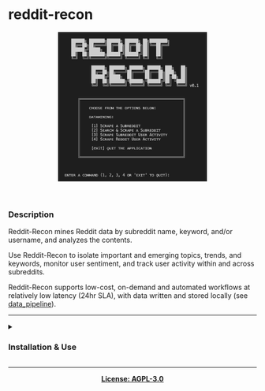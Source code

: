 # reddit-recon

<p align='center'><img src='https://github.com/kariemoorman/reddit-recon/blob/main/redditrecon.png' alt='rr' width='60%'/></p>

<br>

### Description
Reddit-Recon mines Reddit data by subreddit name, keyword, and/or username, and analyzes the contents. 

Use Reddit-Recon to isolate important and emerging topics, trends, and keywords, monitor user sentiment, and track user activity within and across subreddits. 

Reddit-Recon supports low-cost, on-demand and automated workflows at relatively low latency (24hr SLA), with data written and stored locally (see [data_pipeline](https://github.com/kariemoorman/reddit-recon/tree/main/data_pipeline)).

---

<details>
<summary><h3>Installation & Use</h3></summary>
<br>
  
- Clone or download .zip of `reddit-recon` Github repository.
```
git clone https://github.com/kariemoorman/tiktok-analyzer.git
```
- Create a virtual environment inside the `reddit-recon` directory.
```
cd reddit-recon && python -m venv .venv
```
- Activate virtual environment.
```
source .venv/bin/activate
```
- Install package dependencies.
```
pip install -r requirements.txt
```

- Create `credentials.py` file.

  - Register for [Reddit Developer account](https://www.reddit.com/prefs/apps/).  
  - Receive an [Access Token](https://praw.readthedocs.io/en/stable/getting_started/authentication.html).  
  - Add credentials to `credentials.py` file.  

```
touch src/scrapers/credentials.py

nano src/scrapers/credentials.py

## Credentials ## 
my_client_id = 'CLIENT_ID'
my_client_secret = 'CLIENT_SECRET'
my_user_agent = 'USER_AGENT'
my_password = "REDDIT_ACCOUNT_PASSWORD"
my_username = "REDDIT_ACCOUNT_USERNAME"
```

- Execute `reddit-recon` program.
```
python reddit-recon.py
```
<br>
</details>

--- 

<p align='center'><b><a href='https://github.com/kariemoorman/reddit-recon/blob/main/LICENSE'>License: AGPL-3.0</a></b></p>

